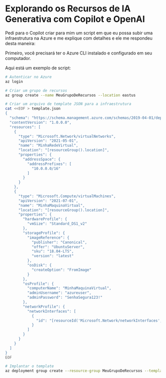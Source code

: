 # Explorando os Recursos de IA Generativa com Copilot e OpenAI

Pedi para o Copilot criar para mim um script em que eu possa subir uma infraestrutura na Azure e me explique com detalhes e ele me respondeu desta maneira:

Primeiro, você precisará ter o Azure CLI instalado e configurado em seu computador.

Aqui está um exemplo de script:

```bash
# Autenticar no Azure
az login

# Criar um grupo de recursos
az group create --name MeuGrupoDeRecursos --location eastus

# Criar um arquivo de template JSON para a infraestrutura
cat <<EOF > template.json
{
  "schema": "https://schema.management.azure.com/schemas/2019-04-01/deploymentTemplate.json#",
  "contentVersion": "1.0.0.0",
  "resources": [
    {
      "type": "Microsoft.Network/virtualNetworks",
      "apiVersion": "2021-05-01",
      "name": "MinhaRedeVirtual",
      "location": "[resourceGroup().location]",
      "properties": {
        "addressSpace": {
          "addressPrefixes": [
            "10.0.0.0/16"
          ]
        }
      }
    },
    {
      "type": "Microsoft.Compute/virtualMachines",
      "apiVersion": "2021-07-01",
      "name": "MinhaMaquinaVirtual",
      "location": "[resourceGroup().location]",
      "properties": {
        "hardwareProfile": {
          "vmSize": "Standard_DS1_v2"
        },
        "storageProfile": {
          "imageReference": {
            "publisher": "Canonical",
            "offer": "UbuntuServer",
            "sku": "18.04-LTS",
            "version": "latest"
          },
          "osDisk": {
            "createOption": "FromImage"
          }
        },
        "osProfile": {
          "computerName": "MinhaMaquinaVirtual",
          "adminUsername": "azureuser",
          "adminPassword": "SenhaSegura123!"
        },
        "networkProfile": {
          "networkInterfaces": [
            {
              "id": "[resourceId('Microsoft.Network/networkInterfaces', 'MinhaInterfaceDeRede')]"
            }
          ]
        }
      }
    }
  ]
}
EOF

# Implantar o template
az deployment group create --resource-group MeuGrupoDeRecursos --template-file template.json
